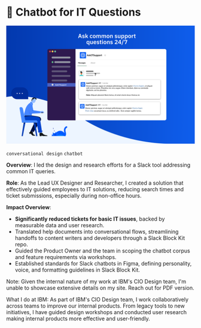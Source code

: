<!--metadata
date = 2021-04-22
shortname = "Chatbot for IT Questions"
slug = "ibm-itsupport"
head_title = "Chatbot for IT Questions"
-->

# 🤖 Chatbot for IT Questions

![chatbotitsupport](assets/images/chatbotitsupport.png)
<div class="tags">
  <code class="tag-green">conversational design</code>
  <code class="tag-red">chatbot</code>
</div>

**Overview**: I led the design and research efforts for a Slack tool addressing common IT queries.

**Role**: As the Lead UX Designer and Researcher, I created a solution that effectively guided employees to IT solutions, reducing search times and ticket submissions, especially during non-office hours.

**Impact Overview**:
- **Significantly reduced tickets for basic IT issues**, backed by measurable data and user research.
- Translated help documents into conversational flows, streamlining handoffs to content writers and developers through a Slack Block Kit repo.
- Guided the Product Owner and the team in scoping the chatbot corpus and feature requirements via workshops.
- Established standards for Slack chatbots in Figma, defining personality, voice, and formatting guidelines in Slack Block Kit.

Note: Given the internal nature of my work at IBM's CIO Design team, I'm unable to showcase extensive details on my site. Reach out for PDF version.

What I do at IBM: As part of IBM's CIO Design team, I work collaboratively across teams to improve our internal products. From legacy tools to new initiatives, I have guided design workshops and conducted user research making internal products more effective and user-friendly.
